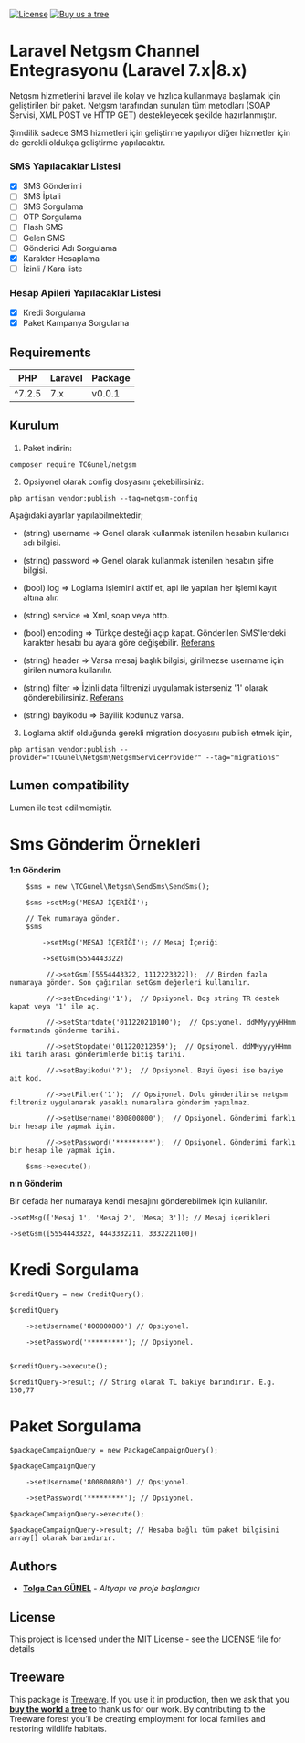 [![License](https://poser.pugx.org/tcgunel/netgsm/license)](https://packagist.org/packages/tcgunel/netgsm)
[![Buy us a tree](https://img.shields.io/badge/Treeware-%F0%9F%8C%B3-lightgreen)](https://plant.treeware.earth/tcgunel/netgsm)

# Laravel Netgsm Channel Entegrasyonu (Laravel 7.x|8.x)
Netgsm hizmetlerini laravel ile kolay ve hızlıca kullanmaya başlamak için geliştirilen bir paket. Netgsm
tarafından sunulan tüm metodları (SOAP Servisi, XML POST ve HTTP GET) destekleyecek şekilde hazırlanmıştır.

Şimdilik sadece SMS hizmetleri için geliştirme yapılıyor diğer hizmetler için de gerekli oldukça 
geliştirme yapılacaktır.

### SMS Yapılacaklar Listesi

- [x] SMS Gönderimi
- [ ] SMS İptali
- [ ] SMS Sorgulama
- [ ] OTP Sorgulama
- [ ] Flash SMS
- [ ] Gelen SMS
- [ ] Gönderici Adı Sorgulama
- [x] Karakter Hesaplama
- [ ] İzinli / Kara liste

### Hesap Apileri Yapılacaklar Listesi

- [x] Kredi Sorgulama
- [x] Paket Kampanya Sorgulama

## Requirements
| PHP    | Laravel | Package |
|--------|---------|---------|
| ^7.2.5 | 7.x     | v0.0.1  |

## Kurulum

1) Paket indirin:
```
composer require TCGunel/netgsm
```

2) Opsiyonel olarak config dosyasını çekebilirsiniz:
```
php artisan vendor:publish --tag=netgsm-config
```

Aşağıdaki ayarlar yapılabilmektedir;
* (string) username => Genel olarak kullanmak istenilen hesabın kullanıcı adı bilgisi.

* (string) password => Genel olarak kullanmak istenilen hesabın şifre bilgisi.

* (bool) log => Loglama işlemini aktif et, api ile yapılan her işlemi kayıt altına alır. 
  
* (string) service => Xml, soap veya http. 

* (bool) encoding => Türkçe desteği açıp kapat. Gönderilen SMS'lerdeki karakter hesabı bu ayara göre değişebilir. [Referans](https://www.netgsm.com.tr/dokuman/#soap-servisi-sms-g%C3%B6nderme)

* (string) header => Varsa mesaj başlık bilgisi, girilmezse username için girilen numara kullanılır.

* (string) filter => İzinli data filtrenizi uygulamak isterseniz '1' olarak gönderebilirsiniz. [Referans](https://www.netgsm.com.tr/dokuman/#soap-servisi-sms-g%C3%B6nderme)

* (string) bayikodu => Bayilik kodunuz varsa.

3) Loglama aktif olduğunda gerekli migration dosyasını publish etmek için,
```
php artisan vendor:publish --provider="TCGunel\Netgsm\NetgsmServiceProvider" --tag="migrations"
```

## Lumen compatibility

Lumen ile test edilmemiştir.

Sms Gönderim Örnekleri
====================
**1:n Gönderim**

```
    $sms = new \TCGunel\Netgsm\SendSms\SendSms();
    
    $sms->setMsg('MESAJ İÇERİĞİ');
    
    // Tek numaraya gönder.
    $sms
    
        ->setMsg('MESAJ İÇERİĞİ'); // Mesaj İçeriği
        
        ->setGsm(5554443322)
        
         //->setGsm([5554443322, 1112223322]);  // Birden fazla numaraya gönder. Son çağırılan setGsm değerleri kullanılır.
         
         //->setEncoding('1');  // Opsiyonel. Boş string TR destek kapat veya '1' ile aç.
         
         //->setStartdate('011220210100');  // Opsiyonel. ddMMyyyyHHmm formatında gönderme tarihi.
         
         //->setStopdate('011220212359');  // Opsiyonel. ddMMyyyyHHmm iki tarih arası gönderimlerde bitiş tarihi.
         
         //->setBayikodu('?');  // Opsiyonel. Bayi üyesi ise bayiye ait kod.
         
         //->setFilter('1');  // Opsiyonel. Dolu gönderilirse netgsm filtreniz uygulanarak yasaklı numaralara gönderim yapılmaz.
         
         //->setUsername('800800800');  // Opsiyonel. Gönderimi farklı bir hesap ile yapmak için.
         
         //->setPassword('*********');  // Opsiyonel. Gönderimi farklı bir hesap ile yapmak için.
    
    $sms->execute();
```

**n:n Gönderim**

Bir defada her numaraya kendi mesajını gönderebilmek için kullanılır.

```
->setMsg(['Mesaj 1', 'Mesaj 2', 'Mesaj 3']); // Mesaj içerikleri
        
->setGsm([5554443322, 4443332211, 3332221100])
```

Kredi Sorgulama
====================
```
$creditQuery = new CreditQuery();

$creditQuery

    ->setUsername('800800800') // Opsiyonel.
    
    ->setPassword('*********'); // Opsiyonel.


$creditQuery->execute();

$creditQuery->result; // String olarak TL bakiye barındırır. E.g. 150,77
```

Paket Sorgulama
====================
```
$packageCampaignQuery = new PackageCampaignQuery();

$packageCampaignQuery

    ->setUsername('800800800') // Opsiyonel.

    ->setPassword('*********'); // Opsiyonel.

$packageCampaignQuery->execute();

$packageCampaignQuery->result; // Hesaba bağlı tüm paket bilgisini array[] olarak barındırır.
```

## Authors

* [**Tolga Can GÜNEL**](https://github.com/tcgunel) - *Altyapı ve proje başlangıcı*

[comment]: <> (See also the list of [contributors]&#40;https://github.com/freshbitsweb/laravel-log-enhancer/graphs/contributors&#41; who participated in this project.)

## License

This project is licensed under the MIT License - see the [LICENSE](LICENSE) file for details

## Treeware

This package is [Treeware](https://treeware.earth). If you use it in production, then we ask that you [**buy the world a tree**](https://plant.treeware.earth/tcgunel/netgsm) to thank us for our work. By contributing to the Treeware forest you’ll be creating employment for local families and restoring wildlife habitats.
